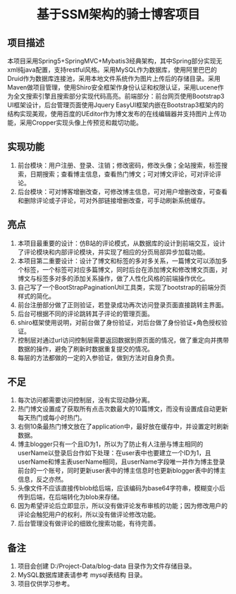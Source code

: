 <h1 align="center">基于SSM架构的骑士博客项目</h1>

## 项目描述
本项目采用Spring5+SpringMVC+Mybatis3经典架构，其中Spring部分实现无xml纯java配置，支持restful风格。采用MySQL作为数据库，使用阿里巴巴的Druid作为数据库连接池，采用本地文件系统作为图片上传后的存储目录。采用Maven做项目管理，使用Shiro安全框架作身份认证和权限认证，采用Lucene作为全文搜索引擎且搜索部分实现代码高亮。前端部分：前台网页使用Bootstrap3 UI框架设计，后台管理页面使用Jquery EasyUI框架内嵌在Bootstrap3框架内的结构实现美观，使用百度的UEditor作为博文发布的在线编辑器并支持图片上传功能，采用Cropper实现头像上传预览和裁切功能。

## 实现功能

1. 前台模块：用户注册、登录、注销；修改密码，修改头像；全站搜索，标签搜索，日期搜索；查看博主信息，查看热门博文；可对博文评论，可对评论评论。
2. 后台模块：可对博客增删改查，可修改博主信息，可对用户增删改查，可查看和删除评论或子评论，可对外部链接增删改查，可手动刷新系统缓存。

## 亮点

1. 本项目最重要的设计：仿B站的评论模式，从数据库的设计到前端交互，设计了评论模块和内部评论模块，并实现了相应的分页局部异步加载功能。
2. 本项目第二重要设计：设计了博文和标签的多对多关系，一篇博文可以添加多个标签，一个标签可对应多篇博文，同时后台在添加博文和修改博文页面，对博文与标签多对多的添加关系操作，做了人性化风格的前端操作优化。
3. 自己写了一个BootStrapPaginationUtil工具类，实现了bootstrap的前端分页样式的简化。
4. 前台注册部分做了正则验证，若登录成功再次访问登录页面直接跳转主界面。
5. 后台可根据不同的评论跳转其子评论的管理页面。
6. shiro框架使用说明，对前台做了身份验证，对后台做了身份验证+角色授权验证。
7. 控制层对通过url访问控制层需要返回数据到原页面的情况，做了重定向并携带数据的操作，避免了刷新时数据重复提交的情况。
8. 每层的方法都做的一定的入参验证，做到方法对自身负责。

## 不足

1. 每次访问都需要访问控制层，没有实现动静分离。
2. 热门博文设置成了获取所有点击次数最大的10篇博文，而没有设置成自动更新每天热门或每小时热门。
3. 右侧10条最热门博文放在了application中，最好放在缓存中，并设置定时刷新数据。
4. 博主blogger只有一个且ID为1，所以为了防止有人注册与博主相同的userName以登录后台作如下处理：在user表中也要建立一个ID为1，且userName和博主表userName相同，且userName字段唯一并作为博主登录前台的一个账号，同时更新user表中的博主信息时也更新blogger表中的博主信息，反之亦然。
5. 头像文件不应该直接传blob给后端，应该编码为base64字符串，模糊变小后传到后端，在后端转化为blob来存储。
6. 因为希望评论后立即显示，所以没有做评论发布审核的功能；因为修改用户的评论会触犯用户的权利，所以没有做评论修改功能。
7. 后台管理没有做评论的细致化搜索功能，有待完善。

## 备注

1. 项目会创建 D:/Project-Data/blog-data 目录作为文件存储目录。 
2. MySQL数据库建表请参考 mysql表结构 目录。
3. 项目仅供学习参考。